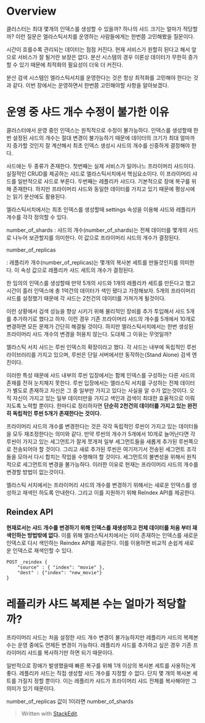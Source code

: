 # Overview

클러스터는 최대 몇개의 인덱스를 생성할 수 있을까? 하나의 샤드 크기는 얼마가 적당할까? 이런 질문은 엘라스틱서치를 운영하는 사람들에게는 한번쯤 고민해봤을 질문이다. 

시간이 흐를수록 관리되는 데이터는 점점 커진다. 현재 서비스가 원할히 된다고 해서 앞으로 서비스가 잘 될거란 보장은 없다. 분산 시스템의 경우 이론상 데이터가 무한히 증가할 수 있기 때문에 최적화의 필요성이 더욱 더 커진다. 

분산 검색 시스템인 엘라스틱서치를 운영한다는 것은 항상 최적화를 고민해야 한다는 것과 같다. 이번 장에서는 운영하면서 한번쯤 고민해야할 사항을 알아보겠다.

# 운영 중 샤드 개수 수정이 불가한 이유

클러스터에서 운영 중인 인덱스는 원칙적으로 수정이 불가능하다. 인덱스를 생성할때 한번 설정된 샤드의 개수는 절대 변경이 불가능하기 때문에 데이터의 크기가 최대 얼마까지 증가할 것인지 잘 계산해서 최초 인덱스 생성시 샤드의 개수를 신중하게 결정해야 한다. 

샤드에는 두 종류가 존재한다. 첫번째는 실제 서비스가 일어나느 프라이머리 샤드이다. 실질적인 CRUD를 제공하는 샤드로 엘라스틱서치에서 핵심요소이다. 이 프라이머리 샤드를 일반적으로 샤드로 부른다. 두번째는 레플리카 샤드다. 기본적으로 장애 복구를 위해 존재한다. 하지만 프라이머리 샤드와 동일한 데이터를 가지고 있기 때문에 평상시에는 읽기 분산에도 활용된다. 

엘라스틱서치에서는 최초 인덱스를 생성할때 settings 속성을 이용해 샤드와 레플리카 개수를 각각 정의할 수 있다. 

number_of_shards
: 샤드의 개수(number_of_shards)는 전체 데이터를 몇개의 샤드로 나누어 보관할지를 의미한다. 이 값으로 프라이머리 샤드의 개수가 결정된다.

number_of_replicas

: 레플리카 개수(number_of_replicas)는 몇개의 복사본 세트를 만들것인지를 의미한다. 이 속성 값으로 레플리카 샤드 세트의 개수가 결정된다.

한 임의의 인덱스를 생성할때 만약 5개의 샤드와 1개의 레플리카 세트를 만든다고 했고 시간이 흘러 인덱스에 총 1억건의 데이터가 색인 됐다고 가정해보자. 5개의 프라이머리 샤드를 설정했기 때문에 각 샤드는 2천건의 데이터를 가져가게 될것이다. 

이런 상황에서 검색 성능을 향상 시키기 위해 물리적인 장비를 추가 투입해서 샤드 5개를 추가하기로 했다고 하자. 이런 경우 기존 프라이머리 샤드의 개수를 5개에서 10개로 변경하면 모든 문제가 간단히 해결될 것이다. 하지만 엘라스틱서치에서는 한번 생성된 프라이머리 샤드 개수의 변경을 허용치 않는다. 도대체 그 이유는 무엇일까?

엘라스틱 서치 샤드는 루씬 인덱스의 확장이라고 했다. 각 샤드는 내부에 독립적인 루씬 라이브러리를 가지고 있으며, 루씬은 단일 서버에서만 동작하는(Stand Alone) 검색 엔진이다. 

이러한 특성 때문에 샤드 내부의 루씬 입장에서는 함께 인덱스를 구성하는 다른 샤드의 존재를 전혀 눈치채지 못한다. 루씬 입장에서는 엘라스틱 서치를 구성하는 전체 데이터가 별도로 존재하고 자신은 그 중 일부만 가지고 있다는 사실을 알 수가 없는것이다. 오직 자신이 가지고 있는 일부 데이터만을 가지고 색인과 검색이 최대한 효율적으로 이뤄지도록 노력할 뿐이다. 한마디로 정리하자면 **단순히 2천건의 데이터를 가지고 있는 완전히 독립적인 루씬 5개가 존재한다는 것이다.** 

프라이머리 샤드의 개수를 변경한다는 것은 각각 독립적인 루씬이 가지고 있는 데이터들을 모두 재조정한다는 의미와 같다. 만약 루씬의 개수가 5개에서 10개로 늘어난다면 각 루씬이 가지고 있는 세그먼트가 잘게 쪼개져 일부 세그먼트들을 새롭게 추가된 루씬쪽으로 전송되어야 할 것이다. 그리고 새로 추가된 루씬은 여기저기서 전송된 세그먼트 조각들을 모아서 다시 합치는 작업을 수행해야 할 것이다. 세그먼트의 불변성을 위해서 원칙적으로 세그먼트의 변경을 불가능하다. 이러한 이유로 현재는 프라이머리 샤드의 개수를 변경할 방법이 없는것이다. 

엘라스틱 서치에서는 프라이머리 샤드의 개수를 변경하기 위해서는 새로운 인덱스를 생성하고 재색인 하도록 안내한다. 그리고 이를 지원하기 위해 ReIndex API를 제공한다. 

## Reindex API

**현재로서는 샤드 개수를 변경하기 위해 인덱스를 재생성하고 전체 데이터를 처음 부터 재색인하는 방법밖에 없다.** 이를 위해 엘라스틱서치에서는 이미 존재하는 인덱스를 새로운 인덱스로 다시 색인하는 Reindex API를 제공한다. 이를 이용하면 비교적 손쉽게 새로운 인덱스로 재색인할 수 있다. 

```
POST _reindex {
	"source" : { "index": "movie" },
	"dest" : {"index": "new_movie"}
}
```

# 레플리카 샤드 복제본 수는 얼마가 적당할까?

프라이머리 샤드는 처음 설정한 샤드 개수 변경이 불가능하지만 레플리카 샤드의 복제본 수는 운영 중에도 언제든 변경이 가능하다. 레플리카 샤드를 추가하고 싶은 경우 기존 프라이머리 샤드를 복사하기만 하면 되기 때문이다. 

일반적으로 장애가 발생했을때 빠른 복구를 위해 1개 이상의 복사본 세트를 사용하는게 좋다. 레플리카 샤드는 직접 생성할 샤드 개수를 지정할 수 없다. 단지 몇 개의 복사본 세트를 가질지 정할 뿐이다. 이는 레플리카 샤드가 프라이머리 샤드 전체를 복사해야만 그 의미가 있기 때문이다. 


number_of_replicas 값이 1이라면 number_of_shards


> Written with [StackEdit](https://stackedit.io/).
<!--stackedit_data:
eyJoaXN0b3J5IjpbLTg0MTA4OTUxNiwtMzE5MTUwODE1XX0=
-->